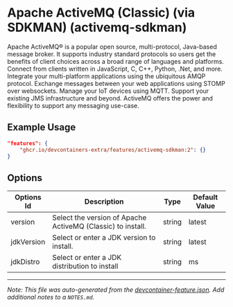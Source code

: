 
# Apache ActiveMQ (Classic) (via SDKMAN) (activemq-sdkman)

Apache ActiveMQ® is a popular open source, multi-protocol, Java-based message
broker. It supports industry standard protocols so users get the benefits of
client choices across a broad range of languages and platforms. Connect from
clients written in JavaScript, C, C++, Python, .Net, and more. Integrate your
multi-platform applications using the ubiquitous AMQP protocol. Exchange
messages between your web applications using STOMP over websockets. Manage your
IoT devices using MQTT. Support your existing JMS infrastructure and beyond.
ActiveMQ offers the power and flexibility to support any messaging use-case.

## Example Usage

```json
"features": {
    "ghcr.io/devcontainers-extra/features/activemq-sdkman:2": {}
}
```

## Options

| Options Id | Description | Type | Default Value |
|-----|-----|-----|-----|
| version | Select the version of Apache ActiveMQ (Classic) to install. | string | latest |
| jdkVersion | Select or enter a JDK version to install. | string | latest |
| jdkDistro | Select or enter a JDK distribution to install | string | ms |



---

_Note: This file was auto-generated from the [devcontainer-feature.json](devcontainer-feature.json).  Add additional notes to a `NOTES.md`._

